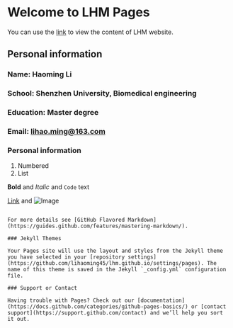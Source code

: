 # Welcome to LHM Pages

You can use the [link](https://lihaoming45.github.io/lhm.github.io/) to view the content of LHM website.

## Personal information
### Name: Haoming Li
### School: Shenzhen University, Biomedical engineering
### Education: Master degree
### Email: lihao.ming@163.com



### Personal information

1. Numbered
2. List

**Bold** and _Italic_ and `Code` text

[Link](url) and ![Image](src)
```

For more details see [GitHub Flavored Markdown](https://guides.github.com/features/mastering-markdown/).

### Jekyll Themes

Your Pages site will use the layout and styles from the Jekyll theme you have selected in your [repository settings](https://github.com/lihaoming45/lhm.github.io/settings/pages). The name of this theme is saved in the Jekyll `_config.yml` configuration file.

### Support or Contact

Having trouble with Pages? Check out our [documentation](https://docs.github.com/categories/github-pages-basics/) or [contact support](https://support.github.com/contact) and we’ll help you sort it out.
